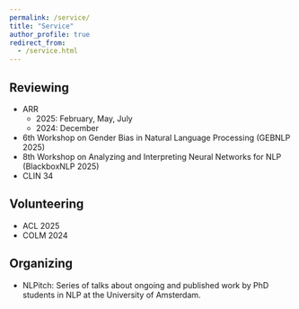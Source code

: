 ```yaml
---
permalink: /service/
title: "Service"
author_profile: true
redirect_from:
  - /service.html
---
```


## Reviewing

* ARR
  * 2025: February, May, July
  * 2024: December
* 6th Workshop on Gender Bias in Natural Language Processing (GEBNLP 2025)
* 8th Workshop on Analyzing and Interpreting Neural Networks for NLP (BlackboxNLP 2025)
* CLIN 34 

## Volunteering

* ACL 2025
* COLM 2024

## Organizing

* NLPitch: Series of talks about ongoing and published work by PhD students in NLP at the University of Amsterdam.
